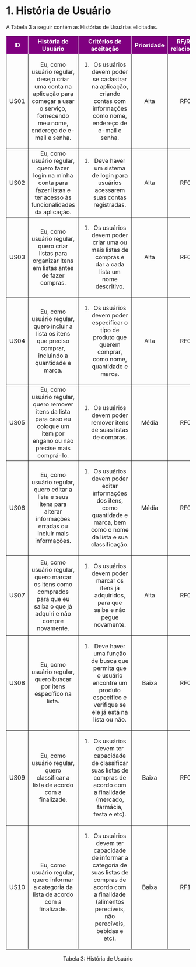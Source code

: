 # 1. História de Usuário

A Tabela 3 a seguir contém as Histórias de Usuárias elicitadas. 

<table>
    <thead>
        <tr style="background-color: purple; color: white" >
            <th style="border-style:solid;border-width:1px;text-align:center">ID</th>
            <th style="border-style:solid;border-width:1px;text-align:center">História de Usuário</th>
            <th style="border-style:solid;border-width:1px;text-align:center">Critérios de aceitação</th>
            <th style="border-style:solid;border-width:1px;text-align:center">Prioridade</th>
            <th style="border-style:solid;border-width:1px;text-align:center">RF/RNF relacionado</th>
        </tr>
    </thead>
    <tbody>
        <tr>
            <span id="ustory-01"></span>
            <td style="border-style:solid;border-width:1px;text-align:center;vertical-align:middle" rowspan="1">US01</td>
            <td style="border-style:solid;border-width:1px;text-align:center;vertical-align:middle" rowspan="1">Eu, como usuário regular, desejo criar uma conta na aplicação para começar a usar o serviço, fornecendo meu nome, endereço de e-mail e senha.</td>
            <td style="border-style:solid;border-width:1px;text-align:center;vertical-align:middle" rowspan="1"><ol><li>Os usuários devem poder se cadastrar na aplicação, criando contas com informações como nome, endereço de e-mail e senha.</li></ol></td>
            <td style="border-style:solid;border-width:1px;text-align:center;vertical-align:middle">Alta</td>
            <td style="border-style:solid;border-width:1px;text-align:center;vertical-align:middle">RF01</td>
        </tr>
        <tr>
            <span id="ustory-01"></span>
            <td style="border-style:solid;border-width:1px;text-align:center;vertical-align:middle" rowspan="1">US02</td>
            <td style="border-style:solid;border-width:1px;text-align:center;vertical-align:middle" rowspan="1">Eu, como usuário regular, quero fazer login na minha conta para fazer listas e ter acesso às funcionalidades da aplicação.</td>
            <td style="border-style:solid;border-width:1px;text-align:center;vertical-align:middle" rowspan="1"><ol><li>Deve haver um sistema de login para usuários acessarem suas contas registradas.</li></ol></td>
            <td style="border-style:solid;border-width:1px;text-align:center;vertical-align:middle">Alta </td>
            <td style="border-style:solid;border-width:1px;text-align:center;vertical-align:middle">RF02</td>
        </tr>
            <span id="ustory-01"></span>
            <td style="border-style:solid;border-width:1px;text-align:center;vertical-align:middle" rowspan="1">US03</td>
            <td style="border-style:solid;border-width:1px;text-align:center;vertical-align:middle" rowspan="1">Eu, como usuário regular, quero criar listas para organizar itens em listas antes de fazer compras.</td>
            <td style="border-style:solid;border-width:1px;text-align:center;vertical-align:middle" rowspan="1"><ol><li>Os usuários devem poder criar uma ou mais listas de compras e dar a cada lista um nome descritivo.</li></ol></td>
            <td style="border-style:solid;border-width:1px;text-align:center;vertical-align:middle">Alta </td>
            <td style="border-style:solid;border-width:1px;text-align:center;vertical-align:middle">RF03</td>
        </tr>
        <tr>
            <span id="ustory-01"></span>
            <td style="border-style:solid;border-width:1px;text-align:center;vertical-align:middle" rowspan="1">US04</td>
            <td style="border-style:solid;border-width:1px;text-align:center;vertical-align:middle" rowspan="1">Eu, como usuário regular, quero incluir à lista os itens que preciso comprar, incluindo a quantidade e marca.</td>
            <td style="border-style:solid;border-width:1px;text-align:center;vertical-align:middle" rowspan="1"><ol><li>Os usuários devem poder específicar o tipo de produto que querem comprar, como nome, quantidade e marca.</li></ol></td>
            <td style="border-style:solid;border-width:1px;text-align:center;vertical-align:middle">Alta</td>
            <td style="border-style:solid;border-width:1px;text-align:center;vertical-align:middle">RF04</td>
        </tr>
        <tr>
            <span id="ustory-01"></span>
            <td style="border-style:solid;border-width:1px;text-align:center;vertical-align:middle" rowspan="1">US05</td>
              <td style="border-style:solid;border-width:1px;text-align:center;vertical-align:middle" rowspan="1">Eu, como usuário regular, quero remover itens da lista para caso eu coloque um item por engano ou não precise mais comprá-lo.</td>
            <td style="border-style:solid;border-width:1px;text-align:center;vertical-align:middle" rowspan="1"><ol><li>Os usuários devem poder remover itens de suas listas de compras.</li></ol></td>
            <td style="border-style:solid;border-width:1px;text-align:center;vertical-align:middle">Média</td>
            <td style="border-style:solid;border-width:1px;text-align:center;vertical-align:middle">RF05</td>
        </tr>
        <tr>
            <span id="ustory-01"></span>
            <td style="border-style:solid;border-width:1px;text-align:center;vertical-align:middle" rowspan="1">US06</td>
            <td style="border-style:solid;border-width:1px;text-align:center;vertical-align:middle" rowspan="1">Eu, como usuário regular, quero editar a lista e seus itens para alterar informações erradas ou incluir mais informações.</td>
            <td style="border-style:solid;border-width:1px;text-align:center;vertical-align:middle" rowspan="1"><ol><li>Os usuários devem poder editar informações dos itens, como quantidade e marca, bem como o nome da lista e sua classificação.</li></ol></td>
            <td style="border-style:solid;border-width:1px;text-align:center;vertical-align:middle">Média</td>
            <td style="border-style:solid;border-width:1px;text-align:center;vertical-align:middle">RF06</td>
        </tr>
        <tr>
            <span id="ustory-01"></span>
            <td style="border-style:solid;border-width:1px;text-align:center;vertical-align:middle" rowspan="1">US07</td>
            <td style="border-style:solid;border-width:1px;text-align:center;vertical-align:middle" rowspan="1">Eu, como usuário regular, quero marcar os itens como comprados para que eu saiba o que já adquiri e não compre novamente.</td>
            <td style="border-style:solid;border-width:1px;text-align:center;vertical-align:middle" rowspan="1"><ol><li>Os usuários devem poder marcar os itens já adquiridos, para que saiba e não pegue novamente.</li></ol></td>
            <td style="border-style:solid;border-width:1px;text-align:center;vertical-align:middle">Alta</td>
            <td style="border-style:solid;border-width:1px;text-align:center;vertical-align:middle">RF07</td>
        </tr>
        <tr>
            <span id="ustory-01"></span>
            <td style="border-style:solid;border-width:1px;text-align:center;vertical-align:middle" rowspan="1">US08</td>
            <td style="border-style:solid;border-width:1px;text-align:center;vertical-align:middle" rowspan="1">Eu, como usuário regular, quero buscar por itens específico na lista.</td>
            <td style="border-style:solid;border-width:1px;text-align:center;vertical-align:middle" rowspan="1"><ol><li>Deve haver uma função de busca que permita que o usuário encontre um produto específico e verifique se ele já está na lista ou não.</li></ol></td>
            <td style="border-style:solid;border-width:1px;text-align:center;vertical-align:middle">Baixa</td>
            <td style="border-style:solid;border-width:1px;text-align:center;vertical-align:middle">RF08</td>
        </tr>
      <tr>
            <span id="ustory-01"></span>
            <td style="border-style:solid;border-width:1px;text-align:center;vertical-align:middle" rowspan="1">US09</td>
            <td style="border-style:solid;border-width:1px;text-align:center;vertical-align:middle" rowspan="1">Eu, como usuário regular, quero classificar a lista de acordo com a finalizade.</td>
            <td style="border-style:solid;border-width:1px;text-align:center;vertical-align:middle" rowspan="1"><ol><li>Os usuários devem ter capacidade de classificar suas listas de compras de acordo com a finalidade (mercado, farmácia, festa e etc).</li></ol></td>
            <td style="border-style:solid;border-width:1px;text-align:center;vertical-align:middle">Baixa</td>
            <td style="border-style:solid;border-width:1px;text-align:center;vertical-align:middle">RF09</td>
        </tr>
     <tr>
            <span id="ustory-01"></span>
            <td style="border-style:solid;border-width:1px;text-align:center;vertical-align:middle" rowspan="1">US10</td>
            <td style="border-style:solid;border-width:1px;text-align:center;vertical-align:middle" rowspan="1">Eu, como usuário regular, quero informar a categoria da lista de acordo com a finalizade.</td>
            <td style="border-style:solid;border-width:1px;text-align:center;vertical-align:middle" rowspan="1"><ol><li>Os usuários devem ter capacidade de informar a categoria de suas listas de compras de acordo com a finalidade (alimentos perecíveis, não perecíveis, bebidas e etc).</li></ol></td>
            <td style="border-style:solid;border-width:1px;text-align:center;vertical-align:middle">Baixa</td>
            <td style="border-style:solid;border-width:1px;text-align:center;vertical-align:middle">RF10</td>
        </tr>
</table>

<div style="text-align: center">
<p>Tabela 3: História de Usuário</p>
</div>
